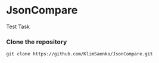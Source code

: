 # JsonCompare
 Test Task

### Сlone the repository
```
git clone https://github.com/KlimSaenko/JsonCompare.git
```
